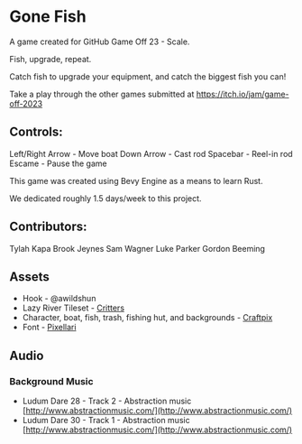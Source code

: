 # Gone Fish
A game created for GitHub Game Off 23 - Scale.

Fish, upgrade, repeat.

Catch fish to upgrade your equipment, and catch the biggest fish you can!

Take a play through the other games submitted at https://itch.io/jam/game-off-2023

## Controls:
Left/Right Arrow - Move boat
Down Arrow - Cast rod
Spacebar - Reel-in rod
Escame - Pause the game

This game was created using Bevy Engine as a means to learn Rust.

We dedicated roughly 1.5 days/week to this project.

## Contributors: 
Tylah Kapa
Brook Jeynes
Sam Wagner
Luke Parker
Gordon Beeming

## Assets
- Hook - @awildshun
- Lazy River Tileset - [Critters](./assets/critters/Readme.txt)
- Character, boat, fish, trash, fishing hut, and backgrounds - [Craftpix](./assets/craftpix/License.txt)
- Font - [Pixellari](./assets/craftpix/Font.txt)


## Audio

### Background Music
- Ludum Dare 28 - Track 2 - Abstraction music [http://www.abstractionmusic.com/](http://www.abstractionmusic.com/)
- Ludum Dare 30 - Track 1 - Abstraction music [http://www.abstractionmusic.com/](http://www.abstractionmusic.com/)
